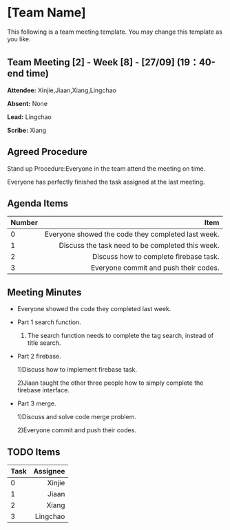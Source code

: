 # [Team Name]
This following is a team meeting template. You may change this template as you like.

## Team Meeting [2] - Week [8] - [27/09] (19：40-end time)
**Attendee:**
Xinjie,Jiaan,Xiang,Lingchao

**Absent:**
None

**Lead:**
Lingchao

**Scribe:**
Xiang

## Agreed Procedure
Stand up Procedure:Everyone in the team attend the meeting on time.

Everyone has perfectly finished the task assigned at the last meeting.

## Agenda Items
| Number | Item |
| :--- | ---: |
| 0 | Everyone showed the code they completed last week. |
| 1 | Discuss the task need to be completed this week. |
| 2 | Discuss how to complete firebase task. |
| 3 | Everyone commit and push their codes. |

## Meeting Minutes
- Everyone showed the code they completed last week.

- Part 1 search function.

  1) The search function needs to complete the tag search, instead of title search.

- Part 2 firebase.

  1)Discuss how to implement firebase task.

  2)Jiaan taught the other three people how to simply complete the firebase interface.

- Part 3 merge.

  1)Discuss and solve code merge problem.

  2)Everyone commit and push their codes.

## TODO Items
| Task | Assignee |
| :--- | ---: |
| 0| Xinjie | Peer to Peer Messaging 1 |
| 1 | Jiaan | Basic App 3 and Improved Search |
| 2 | Xiang | UI Design and Testing 1 and 2 |
| 3 | Lingchao | Basic App 2 and 4 |

